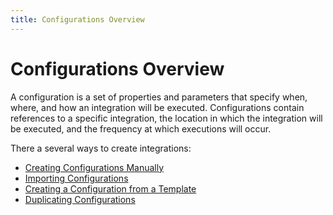 ```yaml
---
title: Configurations Overview
---
```


# Configurations Overview

A configuration is a set of properties and parameters that specify when, where, and how an integration will be executed. Configurations contain references to a specific integration, the location in which the integration will be executed, and the frequency at which executions will occur.

There a several ways to create integrations:
* [Creating Configurations Manually](./creating-configurations)
* [Importing Configurations](./importing-configurations)
* [Creating a Configuration from a Template](./creating-configurations#creating-a-configuration-from-a-template)
* [Duplicating Configurations](./duplicating-configurations)
